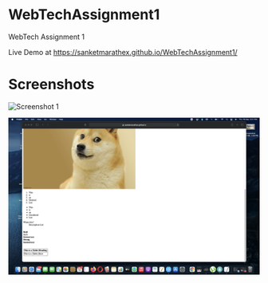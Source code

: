 # WebTechAssignment1
WebTech Assignment 1

Live Demo at https://sanketmarathex.github.io/WebTechAssignment1/

# Screenshots 

![Screenshot 1](./Images/scr1.png)

![Screenshot 2](./Images/scr2.png)
